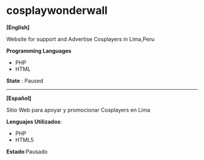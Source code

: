 # cosplaywonderwall

**[English]** 

Website for support and Advertise Cosplayers in Lima,Peru

**Programming Languages**
  - PHP
  - HTML

**State** : Paused

--------------------------------------------------------

**[Español]**

Sitio Web para apoyar y promocionar Cosplayers en Lima

**Lenguajes Utilizados**: 
  - PHP
  - HTML5

**Estado**:Pausado

